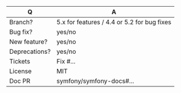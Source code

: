 | Q             | A
| ------------- | ---
| Branch?       | 5.x for features / 4.4 or 5.2 for bug fixes <!-- see below -->
| Bug fix?      | yes/no
| New feature?  | yes/no <!-- please update src/**/CHANGELOG.md files -->
| Deprecations? | yes/no <!-- please update UPGRADE-*.md and src/**/CHANGELOG.md files -->
| Tickets       | Fix #... <!-- prefix each issue number with "Fix #", no need to create an issue if none exist, explain below instead -->
| License       | MIT
| Doc PR        | symfony/symfony-docs#... <!-- required for new features -->
<!--
Replace this notice by a short README for your feature/bugfix. This will help people
understand your PR and can be used as a start for the documentation.

Additionally (see https://symfony.com/releases):
 - Always add tests and ensure they pass.
 - Never break backward compatibility (see https://symfony.com/bc).
 - Bug fixes must be submitted against the lowest maintained branch where they apply
   (lowest branches are regularly merged to upper ones so they get the fixes too.)
 - Features and deprecations must be submitted against branch 5.x.
 - Changelog entry should follow https://symfony.com/doc/current/contributing/code/conventions.html#writing-a-changelog-entry
-->
